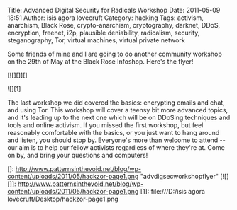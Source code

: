 Title: Advanced Digital Security for Radicals Workshop
Date: 2011-05-09 18:51
Author: isis agora lovecruft
Category: hacking
Tags: activism, anarchism, Black Rose, crypto-anarchism, cryptography, darknet, DDoS, encryption, freenet, i2p, plausible deniability, radicalism, security, steganography, Tor, virtual machines, virtual private network

Some friends of mine and I are going to do another community workshop on
the 29th of May at the Black Rose Infoshop. Here's the flyer!

[![][]][]

![][1]

The last workshop we did covered the basics: encrypting emails and chat,
and using Tor. This workshop will cover a teensy bit more advanced
topics, and it's leading up to the next one which will be on DDoSing
techniques and tools and online activism. If you missed the first
workshop, but feel reasonably comfortable with the basics, or you just
want to hang around and listen, you should stop by. Everyone's more than
welcome to attend -- our aim is to help our fellow activists regardless
of where they're at. Come on by, and bring your questions and computers!

  []: http://www.patternsinthevoid.net/blog/wp-content/uploads/2011/05/hackzor-page1.png
    "advdigsecworkshopflyer"
  [![][]]: http://www.patternsinthevoid.net/blog/wp-content/uploads/2011/05/hackzor-page1.png
  [1]: file:///D:/isis agora lovecruft/Desktop/hackzor-page1.png
